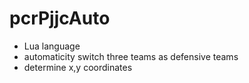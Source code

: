# pcrPjjcAuto

- Lua language  
- automaticity switch three teams as defensive teams
- determine x,y coordinates

